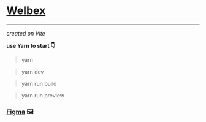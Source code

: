 # [Welbex]()
___

_created on Vite_

**use Yarn to start 👇**

> yarn

> yarn dev

> yarn run build

> yarn run preview


### [Figma](https://www.figma.com/file/TNExOyV58ZFk5hT1ZnUmgA/Welbex-(Copy)?node-id=0%3A1&t=0twotFcW6QA4S6ky-0) 🖼️
